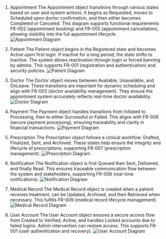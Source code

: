 1. Appointment
The Appointment object transitions through various states based on user and system actions. It begins as Requested, moves to Scheduled upon doctor confirmation, and then either becomes Completed or Canceled. This diagram supports functional requirements FR-002 (appointment booking) and FR-005 (appointment cancellation), allowing visibility into the full appointment lifecycle.
![Appointment Diagram](https://github.com/nenenokuthula/AI-Medical-System/blob/main/Appointment%20Diagram.png?raw=true)

2. Patient
   The Patient object begins in the Registered state and becomes Active upon first login. If inactive for a long period, the state shifts to Inactive. The system allows reactivation through login or forced banning by admins. This supports FR-001 (registration and authentication) and security policies.
   ![Patient Diagram](https://github.com/nenenokuthula/AI-Medical-System/blob/main/Patient%20Diagram.png?raw=true)

3. Doctor
   The Doctor object moves between Available, Unavailable, and OnLeave. These transitions are important for dynamic scheduling and align with FR-003 (doctor availability management). They ensure the appointment system accurately reflects real-time doctor availability.
![Doctor Diagram](https://github.com/nenenokuthula/AI-Medical-System/blob/main/Doctor%20Diagram.png?raw=true)

4. Payment
   The Payment object handles transitions from Initiated to Processing, then to either Successful or Failed. This aligns with FR-006 (secure payment processing), ensuring traceability and clarity in financial transactions.
![Payment Diagram](https://github.com/nenenokuthula/AI-Medical-System/blob/main/Payment%20Diagram.png?raw=true)

5. Prescription
   The Prescription object follows a clinical workflow: Drafted, Finalized, Sent, and Archived. These states help ensure the integrity and lifecycle of prescriptions, supporting FR-007 (prescription management).
![Prescription Diagram](https://github.com/nenenokuthula/AI-Medical-System/blob/main/Pescription%20Diagram.png?raw=true)

6. Notification
   The Notification object is first Queued then Sent, Delivered, and finally Read. This ensures traceable communication flow between the system and stakeholders, supporting FR-008 (real-time notifications).
![Notification Diagram](https://github.com/nenenokuthula/AI-Medical-System/blob/main/Notification%20Diagram.png?raw=true)

 7. Medical Record
    The Medical Record object is created when a patient receives treatment, can be Updated, Archived, and then Retrieved when necessary. This fulfills FR-009 (medical record lifecycle management).
![Medical Record Diagram](https://github.com/nenenokuthula/AI-Medical-System/blob/main/Medical%20Record%20Diagram.png?raw=true)

 8. User Account
    The User Account object ensures a secure access flow from Created to Verified, Active, and handles Locked accounts due to failed logins. Admin intervention can restore access. This supports FR-001 (user authentication and recovery).
  ![User Account Diagram](https://github.com/nenenokuthula/AI-Medical-System/blob/main/User%20Account%20Diagram.png?raw=true)
  
